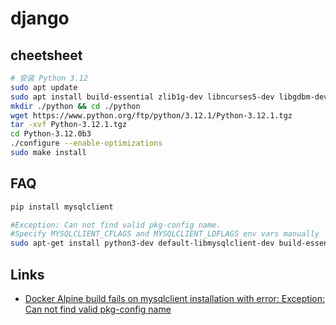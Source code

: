 # django

## cheetsheet

```sh
# 安装 Python 3.12
sudo apt update
sudo apt install build-essential zlib1g-dev libncurses5-dev libgdbm-dev libnss3-dev libssl-dev libreadline-dev libffi-dev wget
mkdir ./python && cd ./python
wget https://www.python.org/ftp/python/3.12.1/Python-3.12.1.tgz
tar -xvf Python-3.12.1.tgz
cd Python-3.12.0b3
./configure --enable-optimizations
sudo make install
```

## FAQ

```sh
pip install mysqlclient

#Exception: Can not find valid pkg-config name.
#Specify MYSQLCLIENT_CFLAGS and MYSQLCLIENT_LDFLAGS env vars manually
sudo apt-get install python3-dev default-libmysqlclient-dev build-essential pkg-config
```

## Links

- [Docker Alpine build fails on mysqlclient installation with error: Exception: Can not find valid pkg-config name](https://stackoverflow.com/a/77494325)
